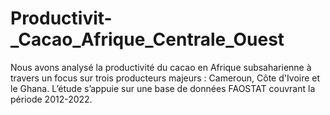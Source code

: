 # Productivit-_Cacao_Afrique_Centrale_Ouest
Nous avons analysé la productivité du cacao en Afrique subsaharienne à travers un focus sur trois producteurs majeurs : Cameroun, Côte d'Ivoire et le Ghana.   L’étude s’appuie sur une base de données FAOSTAT couvrant la période 2012-2022.
